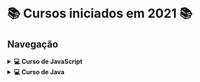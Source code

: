 # 📚 Cursos iniciados em 2021 📚

## **Navegação**

<details>
<summary> <b>💻 Curso de JavaScript</b> </summary>
&nbsp;

* <details>
  <summary> <b>📚 Udemy - Javascript, Angular, React, Vue, Node, HTML, CSS, jQuery, Bootstrap Webpack Gulp MySQL</b> </summary>

  * Práticas e exercícios
    * [Fundamentos](/JavaScript/Udemy-WebCompleto/Exercicios-JS/Fundamentos/)
      * Bloco;
      * Comentários;
      * Dados;
      * Setenças;
      * Atribuição;
      * Variáveis e constantes;
      * Arrays;
      * Funções;
      * Objeto;
      * Tipagem;
      * Destructuring;
      * Hoisting;
      * Strings;
      * Erros;
    * [Estruturas de Controle](/JavaScript/Udemy-WebCompleto/Exercicios-JS/controle/)
      * If;
      * If/else;
      * Switch;
      * While;
      * Do while;
      * For e For In;
      * Break e continue;
    * [Funçao](/JavaScript/Udemy-WebCompleto/Exercicios-JS/funcao/)
      * [Cidadão de primeira classe](/JavaScript/Udemy-WebCompleto/Exercicios-JS/funcao/cidadaoPrimeiraClasse.js);
      * [Parâmetros e Retornos são opcionais](/JavaScript/Udemy-WebCompleto/Exercicios-JS/funcao/paramsERetornosSaoOpcionais.js);
      * [Parâmetros variáveis](/JavaScript/Udemy-WebCompleto/Exercicios-JS/funcao/paramsVariaveis.js);
      * [Parâmetro padrão (Antes de depois do Ecmascript 2015)](/JavaScript/Udemy-WebCompleto/Exercicios-JS/funcao/paramsPadrao.js);
      * [This e Bind #01](/JavaScript/Udemy-WebCompleto/Exercicios-JS/funcao/thisEBind1.js);
      * [This e Bind #02](/JavaScript/Udemy-WebCompleto/Exercicios-JS/funcao/thisEBind2.js);
      * [Arrow function #01](/JavaScript/Udemy-WebCompleto/Exercicios-JS/funcao/arrowFunction1.js);
      * [Arrow function #02](/JavaScript/Udemy-WebCompleto/Exercicios-JS/funcao/arrowFunction2.js);
      * [Arrow function #03](/JavaScript/Udemy-WebCompleto/Exercicios-JS/funcao/arrowFunction3.js);
      * [Funções anônimas](/JavaScript/Udemy-WebCompleto/Exercicios-JS/funcao/funcoesAnonimas.js);

  </details>

* <details>
  <summary> <b>📚 Digital One - JavaScript Básico (✔Finalizado)</b> </summary>
  &nbsp;

  * [Aulas](/JavaScript/DigitalOne_JavaScript)

  </details>

* <details>
  <summary> <b>📚 Digital One - EscmaScript 06 (✔Finalizado)</b> </summary>
  &nbsp;

  * Aulas e práticas
    * [Aula 01](/JavaScript//DigitalOneEcmaScript06essencial/Aula01/)
    * [Aula 02](/JavaScript//DigitalOneEcmaScript06essencial/Aula02/)
    * [Aula 03](/JavaScript//DigitalOneEcmaScript06essencial/Aula03/)
    * [Aula 04](/JavaScript//DigitalOneEcmaScript06essencial/Aula04/)
    * [Aula 05](/JavaScript//DigitalOneEcmaScript06essencial/Aula05/)
    * [Aula 06](/JavaScript//DigitalOneEcmaScript06essencial/Aula06/)
    * [Aula 07](/JavaScript//DigitalOneEcmaScript06essencial/Aula07/)
    * [Aula 08](/JavaScript//DigitalOneEcmaScript06essencial/Aula08/)
    * [Aula 09](/JavaScript//DigitalOneEcmaScript06essencial/Aula09/)
  </details>

* <details>
  <summary> <b>📚 CFBCursos (✔Finalizado)</b> </summary>
  &nbsp;

  * [Aulas](/JavaScript/CFBCursos)

  </details>

</details>

<details>
<summary> <b>💻 Curso de Java</b> </summary>
&nbsp;

* <details>
  <summary> <b>📚 Curso em Vídeo (✔Finalizado)</b> </summary>
  &nbsp;

  * [Aulas](/Java/CursoEmVideo/Aulas)
  * [Exercícios](/Java/CursoEmVideo/Tarefas)

  </details>
  
</details>
